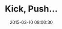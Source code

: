 ---
layout: post
title:  "Kick, Push..."
number: "69"
date:   2015-03-10 08:00:30
large-image: "https://farm9.staticflickr.com/8661/16573044977_214ee7daab_k.jpg"
---